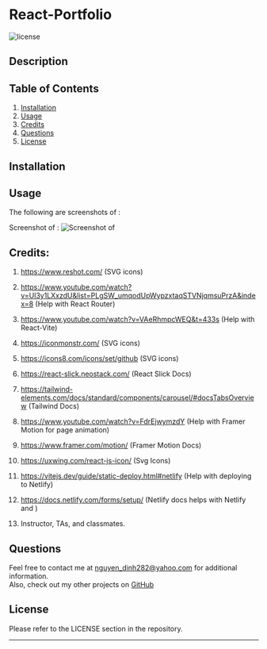 # React-Portfolio

![license](https://img.shields.io/badge/License-MIT-yellowgreen)

## Description


## Table of Contents
1. [Installation](#installation)
2. [Usage](#usage)
3. [Credits](#credits)
4. [Questions](#questions)  
5. [License](#license)


## Installation



## Usage




The following are screenshots of :

Screenshot of :
![Screenshot of ]()




## Credits:
1. https://www.reshot.com/ (SVG icons)

2. https://www.youtube.com/watch?v=Ul3y1LXxzdU&list=PLgSW_umqodUpWypzxtaqSTVNjqmsuPrzA&index=8 (Help with React Router)

3. https://www.youtube.com/watch?v=VAeRhmpcWEQ&t=433s (Help with React-Vite)

4. https://iconmonstr.com/ (SVG icons)

5. https://icons8.com/icons/set/github (SVG icons)

6. https://react-slick.neostack.com/ (React Slick Docs)

7. https://tailwind-elements.com/docs/standard/components/carousel/#docsTabsOverview (Tailwind Docs)

8. https://www.youtube.com/watch?v=FdrEjwymzdY (Help with Framer Motion for page animation)

9. https://www.framer.com/motion/ (Framer Motion Docs)

10. https://uxwing.com/react-js-icon/ (Svg Icons)

11. https://vitejs.dev/guide/static-deploy.html#netlify (Help with deploying to Netlify)

12. https://docs.netlify.com/forms/setup/ (Netlify docs helps with Netlify and )

13. Instructor, TAs, and classmates.

## Questions
Feel free to contact me at nguyen_dinh282@yahoo.com for additional information.  
Also, check out my other projects on [GitHub](https://github.com/Dinh282)


## License

Please refer to the LICENSE section in the repository.


---
